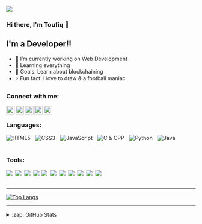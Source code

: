 ![](https://komarev.com/ghpvc/?username=Swoad-11&color=blueviolet)

### Hi there, I'm Toufiq 👋

## I'm a Developer!!

- 🔭 I’m currently working on Web Development
- 🌱 Learning everything
- 🥅 Goals: Learn about blockchaining
- ⚡ Fun fact: I love to draw & a football maniac

### Connect with me:

[<img align="left" alt="Toufiq | YouTube" width="22px" src="https://cdn.jsdelivr.net/npm/simple-icons@v6/icons/facebook.svg" />][facebook]
[<img align="left" alt="Toufiq | Twitter" width="22px" src="https://cdn.jsdelivr.net/npm/simple-icons@v6/icons/twitter.svg" />][twitter]
[<img align="left" alt="Toufiq | LinkedIn" width="22px" src="https://cdn.jsdelivr.net/npm/simple-icons@v6/icons/linkedin.svg" />][linkedin]
[<img align="left" alt="Toufiq | Instagram" width="22px" src="https://cdn.jsdelivr.net/npm/simple-icons@v6/icons/instagram.svg" />][instagram]
[<img align="left" alt="Toufiq | Discord" width="22px" src="https://cdn.jsdelivr.net/npm/simple-icons@v6/icons/discord.svg" />][discord]

<br />

### Languages:

<img align="left" alt="HTML5"  src="https://img.shields.io/badge/-CSS3-1572B6?style=flat&logo=css3&logoColor=white" style="padding-right:10px;" />
<img align="left" alt="CSS3"  src="https://img.shields.io/badge/-HTML5-E34F26?style=flat&logo=html5&logoColor=white" style="padding-right:10px;" />
<img align="left" alt="JavaScript"  src="https://img.shields.io/badge/-JavaScript-eed718?style=flat&logo=javascript&logoColor=ffffff" style="padding-right:10px;" />
<img align="left" alt="C & CPP"  src="https://img.shields.io/badge/-C%20&%20C++-659ad2?style=flat&logo=c%2B%2B&logoColor=ffffff" style="padding-right:10px;" />
<img align="left" alt="Python"  src="https://img.shields.io/badge/-Python-black?style=flat&logo=python&logoColor=white" style="padding-right:10px;" />
<img align="left" alt="Java"  src="http://img.shields.io/badge/-Java-F89820?style=flat&logo=java&logoColor=white" style="padding-right:10px;" />

<br />
<br />

### Tools:

<img src="https://img.shields.io/badge/-Tailwind%20CSS-00CED1?style=flat&logo=tailwindcss&logoColor=white" style="padding-right:5px;" align="left">
<img src="https://img.shields.io/badge/-Bootstrap-563D7C?style=flat&logo=bootstrap&logoColor=white" style="padding-right:5px;" align="left">
<img src="https://img.shields.io/badge/-React-000000?style=flat&logo=react&logoColor=00c8ff" style="padding-right:5px;" align="left">
<img src="https://img.shields.io/badge/-MongoDB-4DB33D?style=flat&logo=mongodb&logoColor=FFFFFF" style="padding-right:2px;" align="left">
<img src="https://img.shields.io/badge/-Node.js-3C873A?style=flat&logo=Node.js&logoColor=white" style="padding-right:5px;" align="left">
<img src="https://img.shields.io/badge/-Firebase-FFA611?style=flat&logo=firebase&logoColor=FFFFFF" style="padding-right:5px;" align="left">
<img src="http://img.shields.io/badge/-Git-F1502F?style=flat&logo=git&logoColor=FFFFFF" style="padding-right:5px;" align="left">
<img src="http://img.shields.io/badge/-Github-000000?style=flat&logo=github&logoColor=FFFFFF" style="padding-right:5px;" align="left">
<img src="http://img.shields.io/badge/-VS%20Code-007ACC?style=flat&logo=visual%20studio%20code&logoColor=white" style="padding-right:5px;" align="left">
<img src="http://img.shields.io/badge/-Heroku-430098?style=flat&logo=heroku&logoColor=white" style="padding-right:5px;" align="left">
<img src="https://img.shields.io/badge/-Illustrator-FF8C00?style=flat&logo=adobeillustrator&logoColor=800000" style="padding-right:5px;" align="left" style="padding-right:10px;" align="left">

<br />
<br />

---

[![Top Langs](https://github-readme-stats.vercel.app/api/top-langs/?username=anuraghazra&layout=compact)](https://github.com/Swoad-11/github-readme-stats)

---

<details>
  <summary>:zap: GitHub Stats</summary>

  <img align="left" alt="Toufiq's GitHub Stats" src="https://github-readme-stats.vercel.app/api?username=Swoad-11&show_icons=true&theme=tokyonight"/>

</details>

[twitter]: https://twitter.com/T11Swoad
[facebook]: https://www.facebook.com/ToufiqIslam11Swoad/
[instagram]: https://www.instagram.com/___swoad.11/
[linkedin]: https://www.linkedin.com/in/tis/
[discord]: https://discord.com/channels/Swoad#7546
